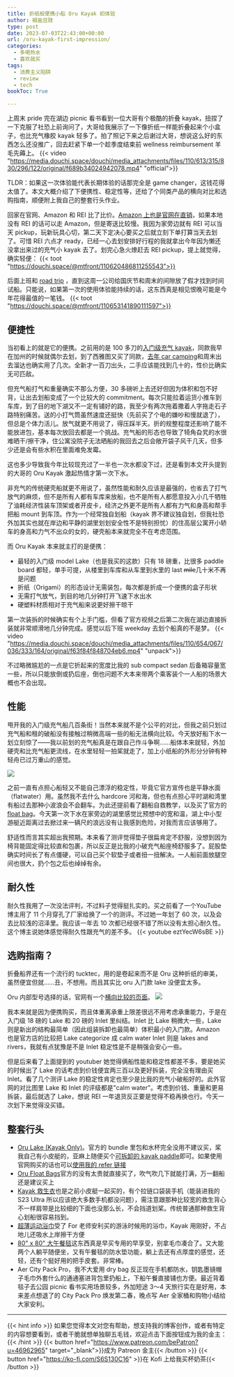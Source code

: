 ```yaml
---
title: 折纸般便携小船 Oru Kayak 初体验
author: 椒盐豆豉
type: post
date: 2023-07-03T22:43:00+00:00
url: /oru-kayak-first-impression/
categories:
  - 多喝热水
  - 喜欢就买
tags:
  - 消费主义陷阱
  - review
  - tech
bookToc: True

---
```


上周末 pride 完在湖边 picnic 看书看到一位大哥有个极酷的折叠 kayak，扭捏了一下克服了社恐上前询问了，大哥给我展示了一下像折纸一样能折叠起来个小盒子，也比充气橡胶 kayak 轻多了。拍了照记下来之后谢过大哥，想说这么好的东西怎么还没推广，回去赶紧下单一个趁季度结束前 wellness reimbursement 羊毛先薅上。
{{< video "https://media.douchi.space/douchi/media_attachments/files/110/613/315/830/296/122/original/f689b34024942078.mp4" "official">}}

TLDR：如果这一次体验能代表长期体验的话那完全是 game changer，这钱花得太值了。本文大概介绍了下便携性、稳定性等，还给了个同类产品的横向对比和选购指南，顺便附上我自己的整套行头作业。

<!--more-->

回家在官网、Amazon 和 REI 比了比价。[Amazon 上也是官网在直销](https://amzn.to/44qXAiA)，如果本地没有 REI 的话可以走 Amazon，但是寄送比较慢。我因为家旁边就有 REI 可以当天 pickup，玩新玩具心切，第二天下定决心要买之后就立刻下单打算当天去划了。可惜 REI 六点才 ready，已经一心去划安排好行程的我就拿出今年因为懒还没拿出来过的充气小 kayak 去了。划完心急火燎赶去 REI pickup，提上就觉得，确实轻便：
{{< toot "https://douchi.space/@mtfront/110620486811255543">}}

后面上班和 [road trip](../2023-summer-road-trip) ，直到这周一公司给国庆节和周末的间隙放了假才找到时间试船。只能说，如果第一次的使用体验能持续的话，这东西真是相见恨晚可能是今年花得最值的一笔钱。
{{< toot "https://douchi.space/@mtfront/110653141890111597">}}

## 便捷性
当初看上的就是它的便携。之前用的是 100 多刀的[入门级充气 kayak](https://amzn.to/3vVDEEW)，同款我早在加州的时候就偶尔去划，到了西雅图又买了同款，[去年 car camping](https://blog.douchi.space/first-solo-car-camping-kayaking/)和周末出去溜达也确实用了几次。全新才一百刀出头，二手应该能找到几十的，性价比确实无可匹敌。

但充气船打气和重量确实不那么方便，30 多磅听上去还好但因为体积和包不好背，让出去划船变成了一个比较大的 commitment。每次只能拉着运货小推车到车库，到了目的地下湖又不一定有铺好的路，我至少有两次拖着撒着人字拖走石子路特别痛苦。送的小打气筒虽然速度还挺快（先前买了个电的嫌吵和慢就退了），但总是个体力活儿。放气就更不用说了，得压踩半天。折的规整程度还影响了能不能放进包，基本每次放回去都是一个挑战。充气船的形态也导致了犄角旮旯的水很难晒干/擦干净，住公寓没院子无法晒船的我回去之后会敞开袋子风干几天，但多少还是会有些水积在里面难免发霉。

这也多少导致我今年比较现充过了一半也一次水都没下过，还是看到本文开头提到的大哥的 Oru Kayak 激起热情才第一次下水。

非充气的传统硬壳船就更不用说了，虽然性能和耐久应该是最强的，也省去了打气放气的麻烦，但不是所有人都有车库来放船，也不是所有人都愿意投入小几千牺牲了油耗经济性装车顶架或者开皮卡，经济之外更不是所有人都有力气和身高和帮手把船 mount 到车顶。作为一个经常独自划船（kayak 界不建议独自划，但我社恐外加其实也就在岸边和平静的湖里划划安全性不是特别担忧）的住高层公寓开小轿车的身高和力气不出众的女的，硬壳船本来就完全不在考虑范围。

而 Oru Kayak 本来就主打的是便携：
- 最轻的入门级 model Lake（也是我买的这款）只有 18 磅重，比很多 paddle board 都轻，单手可提，从楼里到车库和从车里到水里的 last ~~mile~~几十米不再是问题
- 折纸（Origami）的形态设计无需装包，每次都是折成一个便携的盒子形状
- 无需打气放气，到目的地几分钟打开飞速下水出水
- 硬塑料材质相对于充气船来说更好擦干晾干

第一次装拆的时候确实有个上手门槛，但看了官方视频之后第二次我在湖边直接拆装就非常顺滑地几分钟完成。感觉以后下班 weekday 去划个船真的不是梦。
{{< video "https://media.douchi.space/douchi/media_attachments/files/110/654/067/036/333/164/original/f63f84f848704eb6.mp4" "unpack">}}

不过略微尴尬的一点是它折起来的宽度比我的 sub compact sedan 后备箱容量宽一些，所以只能放倒或扔后座，倒也问题不大本来带两个乘客装个一人船的场景大概也不会出现。

## 性能
甩开我的入门级充气船几百条街！当然本来就不是个公平的对比，但我之前只划过充气船和租的破船没有接触过稍微高端一些的船无法横向比较。今天放好船下水一划立刻惊了——我以前划的充气船真是在跟自己作斗争啊……船体本来就轻，外加硬壳和比充气船更流线，在水里轻轻一拍桨就走了，加上小纸船的外形分分钟有种轻舟已过万重山的感觉。

![](https://media.douchi.space/douchi/media_attachments/files/110/652/196/151/509/521/original/127088a421049089.jpeg)

之前一直有点担心船轻又不能自己漂浮的稳定性，毕竟它官方宣传也是平静水面（flatwater）用。虽然我不去什么 hardcore 河和海，但也有点担心平时湖和湾里有船过去那种小波浪会不会翻车。为此还提前看了翻船自救教学，以及买了官方的 [float bag](https://amzn.to/44rrCTl)。今天第一次下水在家旁边的湖里感觉比预想中的宽和温，湖上中小型游艇近距离过去掀过来一辆尺的浪远没有让我感到危险，对我而言应该够用了。

舒适性而言其实超出我预期。本来看了测评觉得垫子很扁肯定不舒服，没想到因为椅背能固定得比较直和包裹，所以反正是比我的小破充气船座椅舒服多了。屁股垫确实时间长了有点僵硬，可以自己买个软垫子或者扭一扭解决。一人船前面放腿空间也很大，扔个包之后也绰绰有余。

## 耐久性
耐久性我用了一次没法评判，不过料子觉得挺扎实的。买之前看了一个YouTube 博主用了 11 个月穿孔了厂家给换了一个的测评。不过她一年划了 60 次，以及会去比较浅的沼泽里。我应该一年去 10 次都已经很不错了所以没有太担心耐久性。这个博主说她体感觉得耐久性跟充气的差不多。
{{< youtube eztYecW6sBE >}}

## 选购指南？
折叠船界还有一个流行的 tucktec，用的是卷起来而不是 Oru 这种折纸的审美，虽然便宜但就……丑，不想用。而且其实比 oru 入门款 lake 没便宜太多。

Oru 内部型号选择的话，官网有一个[横向比较的页面](https://www.orukayak.com/pages/compare/kayaks)。
![](https://media.douchi.space/douchi/media_attachments/files/110/654/762/214/213/049/original/6891ed4609d66344.png)

我本来就是因为便携购买，而且体重离承重上限差很远不用考虑承重能力，于是在入门级 18 磅的 Lake 和 20 磅的 Inlet 里纠结。Inlet 比 Lake 稍微大一些，Lake 则是新出的结构最简单（因此组装拆卸也最简单）体积最小的入门款。Amazon 也是官方店的比较把 Lake categorize 成 calm water Inlet 则是 lakes and rivers，我就有点犹豫是不是 Inlet 稳定性是不是稍强会安心一些。

但是后来看了上面提到的 youtuber 她觉得俩船性能和稳定性都差不多，要是她买的时候出了 Lake 的话考虑到价钱便宜两三百以及更好拆装，完全没有理由买 Inlet。看了几个测评 Lake 的稳定性肯定也至少是比我的充气小破船好的。此外官网的对比图里 Lake 和 Inlet 的评级都是"calm water"。考虑到价钱、重量和更易拆装，最后就选了 Lake，想说 REI 一年退货反正要是觉得不稳再换也行。今天一次划下来觉得没买错。

## 整套行头
- [Oru Lake (Kayak Only)](https://amzn.to/44qXAiA)。官方的 bundle 里包和水杯完全没用不建议买，桨我自己有小皮艇的，亚麻上随便买个[可拆卸的 kayak paddle](https://amzn.to/44NgLn5)即可。如果使用官网购买的话也可以[使用我的 refer 链接](http://rwrd.io/4vk7bw7?c)
- [Oru Float Bags](https://amzn.to/44rrCTl)官方的没有太贵就直接买了，吹气吹几下就能打满，万一翻船还是建议买上
- [Kayak 救生衣](https://amzn.to/37PIhsh)也是之前小皮艇一起买的，有个拉链口袋装手机（能装进我的 S23 Ultra 所以应该绝大多数手机都没问题），需注意跟那种比较宽的救生背心不一样肩带是比较细的下面也没那么长，不会挡道划桨。传统普通那种救生背心划船很容易挡到。
- [超薄运动浴巾](https://amzn.to/3PGQRNa)受了 For 老师安利买的游泳时候用的浴巾，Kayak 用刚好，不占地儿还吸水上岸擦干方便
- [80" x 80" 大午餐毯](https://amzn.to/3JI3qnO)这东西真是早买专用的早享受，别拿毛巾凑合了。又大能两个人躺平随便坐，又有午餐毯的防水垫功能，躺上去还有点厚度的感觉，还轻，还有个挺好用的把手皮套。非常棒。
- Aer City Pack Pro，我不大爱用 dry bag 反正现在手机都防水，钥匙墨镜帽子毛巾外套什么的通通塞进背包里扔船上，下船午餐直接铺也方便。最近背着毯子去公园 picnic 看书实用场景较多，外加短途 3～4 天旅行实在是好用，本来差点想退了的 City Pack Pro 焕发第二春，晚点写 Aer 全家桶和购物小结给大家安利。

---
{{< hint info >}}
如果您觉得本文对您有帮助，想支持我的博客创作，或者有特定的内容想要看到，或者干脆就想单独聊五毛钱，欢迎点击下面按钮成为我的金主：
{{< /hint >}}
{{< button href="https://www.patreon.com/bePatron?u=46962965" target="_blank">}}成为 Patreon 金主{{< /button >}}
{{< button href="https://ko-fi.com/S6S130C16" >}}在 Kofi 上给我买杯奶茶{{< /button >}}